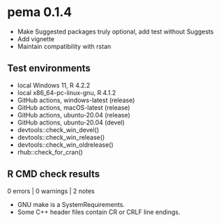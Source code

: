 # pema 0.1.4

* Make Suggested packages truly optional, add test without Suggests
* Add vignette
* Maintain compatibility with rstan

## Test environments
* local Windows 11, R 4.2.2
* local x86_64-pc-linux-gnu, R 4.1.2
* GitHub actions, windows-latest (release)
* GitHub actions, macOS-latest (release)
* GitHub actions, ubuntu-20.04 (release)
* GitHub actions, ubuntu-20.04 (devel)
* devtools::check_win_devel()
* devtools::check_win_release()
* devtools::check_win_oldrelease()
* rhub::check_for_cran()

## R CMD check results

0 errors | 0 warnings | 2 notes

* GNU make is a SystemRequirements.
* Some C++ header files contain CR or CRLF line endings.
